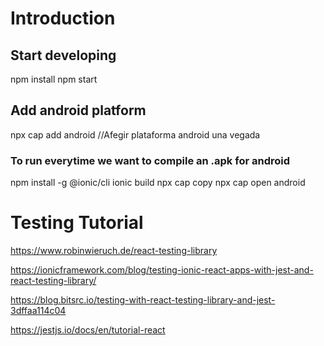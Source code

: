 # Introduction

## Start developing
npm install
npm start

## Add android platform
npx cap add android  //Afegir plataforma android  una vegada

### To run everytime we want to compile an .apk for android
npm install -g @ionic/cli
ionic build
npx cap copy 
npx cap open android 

# Testing Tutorial
https://www.robinwieruch.de/react-testing-library

https://ionicframework.com/blog/testing-ionic-react-apps-with-jest-and-react-testing-library/

https://blog.bitsrc.io/testing-with-react-testing-library-and-jest-3dffaa114c04

https://jestjs.io/docs/en/tutorial-react
